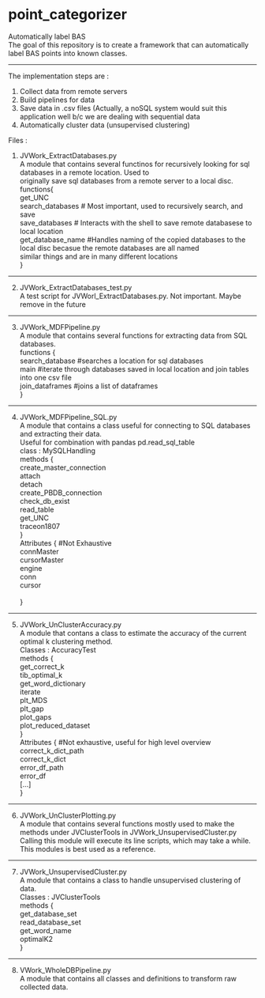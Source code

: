 # point_categorizer
Automatically label BAS <br/>
The goal of this repository is to create a framework that can automatically label BAS points into known classes. <br/>
***
The implementation steps are : <br/>
1) Collect data from remote servers <br/>
2) Build pipelines for data <br/>
3) Save data in .csv files (Actually, a noSQL system would suit this application well b/c we are dealing with sequential data <br/>
4) Automatically cluster data (unsupervised clustering) <br/>

Files : <br/>
1. JVWork_ExtractDatabases.py <br/>
    A module that contains several functinos for recursively looking for sql databases in a remote location. Used to  <br/>
    originally save sql databases from a remote server to a local disc.  <br/>
    functions{  <br/>
    get_UNC  <br/>
    search_databases # Most important, used to recursively search, and save  <br/>
    save_databases # Interacts with the shell to save remote databasese to local location  <br/>
    get_database_name #Handles naming of the copied databases to the local disc becasue the remote databases are all named  <br/>
     similar things and are in many different locations  <br/>
   }  
***
2. JVWork_ExtractDatabases_test.py <br/>
    A test script for JVWorl_ExtractDatabases.py. Not important. Maybe remove in the future <br/>
***
3. JVWork_MDFPipeline.py <br/>
    A module that contains several functions for extracting data from SQL databases. <br/>
        functions { <br/>
        search_database #searches a location for sql databases <br/>
        main #iterate through databases saved in local location and join tables into one csv file <br/>
        join_dataframes #joins a list of dataframes <br/>
        } <br/>
***
4. JVWork_MDFPipeline_SQL.py <br/>
    A module that contains a class useful for connecting to SQL databases and extracting their data. <br/>
    Useful for combination with pandas pd.read_sql_table <br/>
        class : MySQLHandling <br/>
            methods { <br/>
            create_master_connection <br/>
            attach <br/>
            detach <br/>
            create_PBDB_connection <br/>
            check_db_exist <br/>
            read_table <br/>
            get_UNC <br/>
            traceon1807 <br/>
            } <br/>
            Attributes { #Not Exhaustive <br/>
            connMaster <br/>
            cursorMaster <br/>
            engine <br/>
            conn <br/>
            cursor <br/>
            <br/>
            } <br/>
***
5. JVWork_UnClusterAccuracy.py <br/>
    A module that contans a class to estimate the accuracy of the current optimal k clustering method. <br/>
        Classes : AccuracyTest <br/>
            methods { <br/>
            get_correct_k <br/>
            tib_optimal_k <br/>
            get_word_dictionary <br/>
            iterate <br/>
            plt_MDS <br/>
            plt_gap <br/>
            plot_gaps <br/>
            plot_reduced_dataset <br/>
            } <br/>
            Attributes { #Not exhaustive, useful for high level overview <br/>
            correct_k_dict_path <br/>
            correct_k_dict <br/>
            error_df_path <br/>
            error_df <br/>
            [...] <br/>
            } <br/>
***
6. JVWork_UnClusterPlotting.py  <br/>
    A module that contains several functions mostly used to make the methods under JVClusterTools in JVWork_UnsupervisedCluster.py <br/>
    Calling this module will execute its line scripts, which may take a while.  This modules is best used as a reference. <br/>
***
7. JVWork_UnsupervisedCluster.py  <br/>
    A module that contains a class to handle unsupervised clustering of data. <br/>
        Classes : JVClusterTools <br/>
        methods { <br/>
        get_database_set <br/>
        read_database_set <br/>
        get_word_name <br/>
        optimalK2 <br/>
        } <br/>
***
8. VWork_WholeDBPipeline.py <br/>
    A module that contains all classes and definitions to transform raw collected data. <br/>
